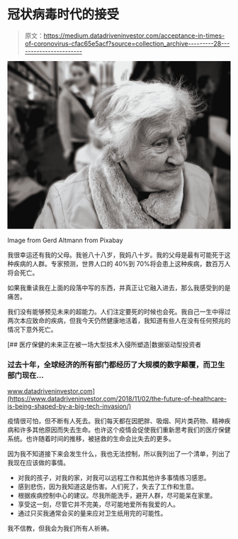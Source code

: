 # 冠状病毒时代的接受

> 原文：<https://medium.datadriveninvestor.com/acceptance-in-times-of-coronovirus-cfac65e5acf?source=collection_archive---------28----------------------->

![](img/d42a88ca69c5040b8218d70d7b2f6f66.png)

Image from Gerd Altmann from Pixabay

我很幸运还有我的父母。我爸八十八岁，我妈八十岁。我的父母是最有可能死于这种疾病的人群。专家预测，世界人口的 40%到 70%将会患上这种疾病，数百万人将会死亡。

如果我重读我在上面的段落中写的东西，并真正让它融入进去，那么我感受到的是痛苦。

我们没有能够预见未来的超能力。人们注定要死的时候也会死。我自己一生中得过两次本应致命的疾病，但我今天仍然健康地活着，我知道有些人在没有任何预兆的情况下意外死亡。

[](https://www.datadriveninvestor.com/2018/11/02/the-future-of-healthcare-is-being-shaped-by-a-big-tech-invasion/) [## 医疗保健的未来正在被一场大型技术入侵所塑造|数据驱动型投资者

### 过去十年，全球经济的所有部门都经历了大规模的数字颠覆，而卫生部门现在…

www.datadriveninvestor.com](https://www.datadriveninvestor.com/2018/11/02/the-future-of-healthcare-is-being-shaped-by-a-big-tech-invasion/) 

疫情很可怕，但不断有人死去。我们每天都在因肥胖、吸烟、阿片类药物、精神疾病和许多其他原因而失去生命。也许这个疫情会促使我们重新思考我们的医疗保健系统。也许随着时间的推移，被拯救的生命会比失去的更多。

因为我不知道接下来会发生什么，我也无法控制，所以我列出了一个清单，列出了我现在应该做的事情。

*   对我的孩子，对我的家，对我可以远程工作和其他许多事情练习感恩。
*   感到悲伤，因为我知道这是伤害。人们死了，失去了工作和生意。
*   根据疾病控制中心的建议。尽我所能洗手，避开人群，尽可能呆在家里。
*   享受这一刻，尽管它并不完美，尽可能地爱所有我爱的人。
*   通过只买我通常会买的量来应对卫生纸用完的可能性。

我不信教，但我会为我们所有人祈祷。